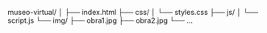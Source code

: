 museo-virtual/
│
├── index.html
├── css/
│   └── styles.css
├── js/
│   └── script.js
└── img/
    ├── obra1.jpg
    ├── obra2.jpg
    └── ...

